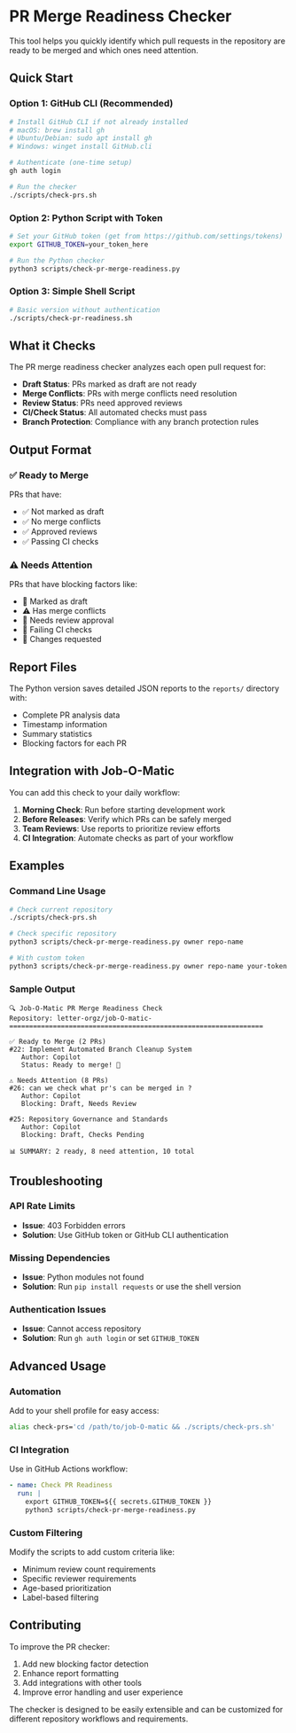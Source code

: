 # PR Merge Readiness Checker

This tool helps you quickly identify which pull requests in the repository are ready to be merged and which ones need attention.

## Quick Start

### Option 1: GitHub CLI (Recommended)
```bash
# Install GitHub CLI if not already installed
# macOS: brew install gh
# Ubuntu/Debian: sudo apt install gh
# Windows: winget install GitHub.cli

# Authenticate (one-time setup)
gh auth login

# Run the checker
./scripts/check-prs.sh
```

### Option 2: Python Script with Token
```bash
# Set your GitHub token (get from https://github.com/settings/tokens)
export GITHUB_TOKEN=your_token_here

# Run the Python checker
python3 scripts/check-pr-merge-readiness.py
```

### Option 3: Simple Shell Script
```bash
# Basic version without authentication
./scripts/check-pr-readiness.sh
```

## What it Checks

The PR merge readiness checker analyzes each open pull request for:

- **Draft Status**: PRs marked as draft are not ready
- **Merge Conflicts**: PRs with merge conflicts need resolution  
- **Review Status**: PRs need approved reviews
- **CI/Check Status**: All automated checks must pass
- **Branch Protection**: Compliance with any branch protection rules

## Output Format

### ✅ Ready to Merge
PRs that have:
- ✅ Not marked as draft
- ✅ No merge conflicts
- ✅ Approved reviews
- ✅ Passing CI checks

### ⚠️ Needs Attention
PRs that have blocking factors like:
- 📝 Marked as draft
- ⚠️ Has merge conflicts
- 👥 Needs review approval
- 🔴 Failing CI checks
- 🔄 Changes requested

## Report Files

The Python version saves detailed JSON reports to the `reports/` directory with:
- Complete PR analysis data
- Timestamp information
- Summary statistics
- Blocking factors for each PR

## Integration with Job-O-Matic

You can add this check to your daily workflow:

1. **Morning Check**: Run before starting development work
2. **Before Releases**: Verify which PRs can be safely merged
3. **Team Reviews**: Use reports to prioritize review efforts
4. **CI Integration**: Automate checks as part of your workflow

## Examples

### Command Line Usage
```bash
# Check current repository
./scripts/check-prs.sh

# Check specific repository
python3 scripts/check-pr-merge-readiness.py owner repo-name

# With custom token
python3 scripts/check-pr-merge-readiness.py owner repo-name your-token
```

### Sample Output
```
🔍 Job-O-Matic PR Merge Readiness Check
Repository: letter-orgz/job-O-matic-
================================================================

✅ Ready to Merge (2 PRs)
#22: Implement Automated Branch Cleanup System
   Author: Copilot
   Status: Ready to merge! 🎉

⚠️ Needs Attention (8 PRs)
#26: can we check what pr's can be merged in ?
   Author: Copilot
   Blocking: Draft, Needs Review

#25: Repository Governance and Standards
   Author: Copilot  
   Blocking: Draft, Checks Pending

📊 SUMMARY: 2 ready, 8 need attention, 10 total
```

## Troubleshooting

### API Rate Limits
- **Issue**: 403 Forbidden errors
- **Solution**: Use GitHub token or GitHub CLI authentication

### Missing Dependencies
- **Issue**: Python modules not found
- **Solution**: Run `pip install requests` or use the shell version

### Authentication Issues
- **Issue**: Cannot access repository
- **Solution**: Run `gh auth login` or set `GITHUB_TOKEN`

## Advanced Usage

### Automation
Add to your shell profile for easy access:
```bash
alias check-prs='cd /path/to/job-O-matic && ./scripts/check-prs.sh'
```

### CI Integration
Use in GitHub Actions workflow:
```yaml
- name: Check PR Readiness
  run: |
    export GITHUB_TOKEN=${{ secrets.GITHUB_TOKEN }}
    python3 scripts/check-pr-merge-readiness.py
```

### Custom Filtering
Modify the scripts to add custom criteria like:
- Minimum review count requirements
- Specific reviewer requirements
- Age-based prioritization
- Label-based filtering

## Contributing

To improve the PR checker:
1. Add new blocking factor detection
2. Enhance report formatting
3. Add integrations with other tools
4. Improve error handling and user experience

The checker is designed to be easily extensible and can be customized for different repository workflows and requirements.